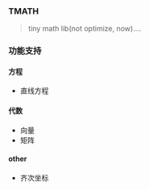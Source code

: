 ### TMATH

> tiny math lib(not optimize, now)....

### 功能支持

#### 方程

- 直线方程

#### 代数

- 向量
- 矩阵

#### other

- 齐次坐标